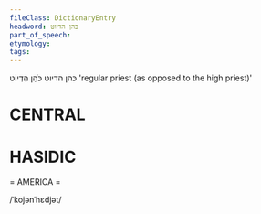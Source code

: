 ```yaml
---
fileClass: DictionaryEntry
headword: כּהן הדיוט
part_of_speech: 
etymology: 
tags: 
---
```

כּהן הדיוט
כֹּהֵן הֶדְיוֹט
'regular priest (as opposed to the high priest)'

CENTRAL
========

HASIDIC
=======
= AMERICA = 

/ˈkojənˈhɛdjət/